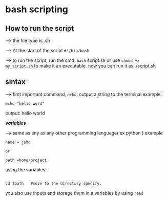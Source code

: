 # bash scripting

## How to run the script 

--> the file type is .sh

--> At the start of the script `#!/bin/bash`

--> to run the script, run the cmd: `bash` script.sh or use `chmod +x my_script.sh` to make it an executable. now you can run it as ./script.sh

## sintax

--> first important command, `echo`: output a string to the terminal example:

``` echo "hello word" ```

output: hello world

***variables***

--> same as any as any other programming language( ex python )
example 

```
name = john 

or 

path =home/project 

``` 

using the variables:

```

cd $path   #move to the directory specify. 
```
you also use inputs and storage them in a variables by using `read`

